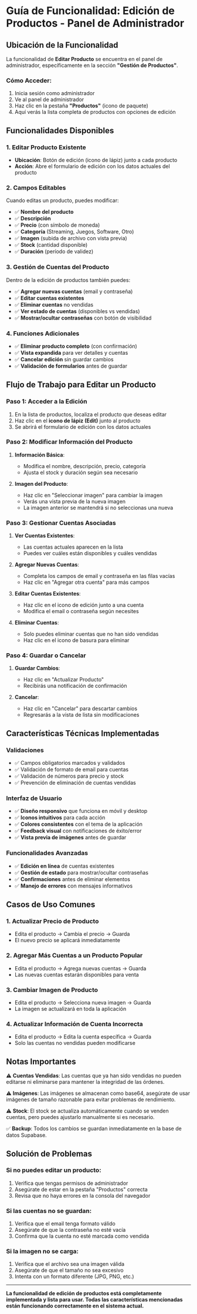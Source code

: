 # Guía de Funcionalidad: Edición de Productos - Panel de Administrador

## Ubicación de la Funcionalidad

La funcionalidad de **Editar Producto** se encuentra en el panel de administrador, específicamente en la sección **"Gestión de Productos"**.

### Cómo Acceder:
1. Inicia sesión como administrador
2. Ve al panel de administrador
3. Haz clic en la pestaña **"Productos"** (icono de paquete)
4. Aquí verás la lista completa de productos con opciones de edición

## Funcionalidades Disponibles

### 1. **Editar Producto Existente**
- **Ubicación**: Botón de edición (icono de lápiz) junto a cada producto
- **Acción**: Abre el formulario de edición con los datos actuales del producto

### 2. **Campos Editables**
Cuando editas un producto, puedes modificar:
- ✅ **Nombre del producto**
- ✅ **Descripción**
- ✅ **Precio** (con símbolo de moneda)
- ✅ **Categoría** (Streaming, Juegos, Software, Otro)
- ✅ **Imagen** (subida de archivo con vista previa)
- ✅ **Stock** (cantidad disponible)
- ✅ **Duración** (período de validez)

### 3. **Gestión de Cuentas del Producto**
Dentro de la edición de productos también puedes:
- ✅ **Agregar nuevas cuentas** (email y contraseña)
- ✅ **Editar cuentas existentes**
- ✅ **Eliminar cuentas** no vendidas
- ✅ **Ver estado de cuentas** (disponibles vs vendidas)
- ✅ **Mostrar/ocultar contraseñas** con botón de visibilidad

### 4. **Funciones Adicionales**
- ✅ **Eliminar producto completo** (con confirmación)
- ✅ **Vista expandida** para ver detalles y cuentas
- ✅ **Cancelar edición** sin guardar cambios
- ✅ **Validación de formularios** antes de guardar

## Flujo de Trabajo para Editar un Producto

### Paso 1: Acceder a la Edición
1. En la lista de productos, localiza el producto que deseas editar
2. Haz clic en el **icono de lápiz (Edit)** junto al producto
3. Se abrirá el formulario de edición con los datos actuales

### Paso 2: Modificar Información del Producto
1. **Información Básica**:
   - Modifica el nombre, descripción, precio, categoría
   - Ajusta el stock y duración según sea necesario

2. **Imagen del Producto**:
   - Haz clic en "Seleccionar imagen" para cambiar la imagen
   - Verás una vista previa de la nueva imagen
   - La imagen anterior se mantendrá si no seleccionas una nueva

### Paso 3: Gestionar Cuentas Asociadas
1. **Ver Cuentas Existentes**:
   - Las cuentas actuales aparecen en la lista
   - Puedes ver cuáles están disponibles y cuáles vendidas

2. **Agregar Nuevas Cuentas**:
   - Completa los campos de email y contraseña en las filas vacías
   - Haz clic en "Agregar otra cuenta" para más campos

3. **Editar Cuentas Existentes**:
   - Haz clic en el icono de edición junto a una cuenta
   - Modifica el email o contraseña según necesites

4. **Eliminar Cuentas**:
   - Solo puedes eliminar cuentas que no han sido vendidas
   - Haz clic en el icono de basura para eliminar

### Paso 4: Guardar o Cancelar
1. **Guardar Cambios**:
   - Haz clic en "Actualizar Producto"
   - Recibirás una notificación de confirmación

2. **Cancelar**:
   - Haz clic en "Cancelar" para descartar cambios
   - Regresarás a la vista de lista sin modificaciones

## Características Técnicas Implementadas

### Validaciones
- ✅ Campos obligatorios marcados y validados
- ✅ Validación de formato de email para cuentas
- ✅ Validación de números para precio y stock
- ✅ Prevención de eliminación de cuentas vendidas

### Interfaz de Usuario
- ✅ **Diseño responsivo** que funciona en móvil y desktop
- ✅ **Iconos intuitivos** para cada acción
- ✅ **Colores consistentes** con el tema de la aplicación
- ✅ **Feedback visual** con notificaciones de éxito/error
- ✅ **Vista previa de imágenes** antes de guardar

### Funcionalidades Avanzadas
- ✅ **Edición en línea** de cuentas existentes
- ✅ **Gestión de estado** para mostrar/ocultar contraseñas
- ✅ **Confirmaciones** antes de eliminar elementos
- ✅ **Manejo de errores** con mensajes informativos

## Casos de Uso Comunes

### 1. **Actualizar Precio de Producto**
- Edita el producto → Cambia el precio → Guarda
- El nuevo precio se aplicará inmediatamente

### 2. **Agregar Más Cuentas a un Producto Popular**
- Edita el producto → Agrega nuevas cuentas → Guarda
- Las nuevas cuentas estarán disponibles para venta

### 3. **Cambiar Imagen de Producto**
- Edita el producto → Selecciona nueva imagen → Guarda
- La imagen se actualizará en toda la aplicación

### 4. **Actualizar Información de Cuenta Incorrecta**
- Edita el producto → Edita la cuenta específica → Guarda
- Solo las cuentas no vendidas pueden modificarse

## Notas Importantes

⚠️ **Cuentas Vendidas**: Las cuentas que ya han sido vendidas no pueden editarse ni eliminarse para mantener la integridad de las órdenes.

⚠️ **Imágenes**: Las imágenes se almacenan como base64, asegúrate de usar imágenes de tamaño razonable para evitar problemas de rendimiento.

⚠️ **Stock**: El stock se actualiza automáticamente cuando se venden cuentas, pero puedes ajustarlo manualmente si es necesario.

✅ **Backup**: Todos los cambios se guardan inmediatamente en la base de datos Supabase.

## Solución de Problemas

### Si no puedes editar un producto:
1. Verifica que tengas permisos de administrador
2. Asegúrate de estar en la pestaña "Productos" correcta
3. Revisa que no haya errores en la consola del navegador

### Si las cuentas no se guardan:
1. Verifica que el email tenga formato válido
2. Asegúrate de que la contraseña no esté vacía
3. Confirma que la cuenta no esté marcada como vendida

### Si la imagen no se carga:
1. Verifica que el archivo sea una imagen válida
2. Asegúrate de que el tamaño no sea excesivo
3. Intenta con un formato diferente (JPG, PNG, etc.)

---

**La funcionalidad de edición de productos está completamente implementada y lista para usar. Todas las características mencionadas están funcionando correctamente en el sistema actual.**